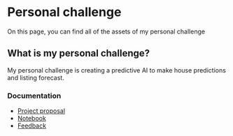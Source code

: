 # Personal challenge
On this page, you can find all of the assets of my personal challenge

## What is my personal challenge?
My personal challenge is creating a predictive AI to make house predictions and listing forecast. 

### Documentation
- [Project proposal](https://github.com/Arthur-Brouwers/ArthurBrouwersS4AI/blob/main/Documentation/Personal%20Challenge/Project%20Proposal%20I1.pdf)
- [Notebook](https://github.com/Arthur-Brouwers/ArthurBrouwersS4AI/blob/main/Documentation/Personal%20Challenge/Home%20appraisal.ipynb)
- [Feedback](https://github.com/Arthur-Brouwers/ArthurBrouwersS4AI/blob/main/Documentation/Feedback.md#personal-challenge-feedback)
